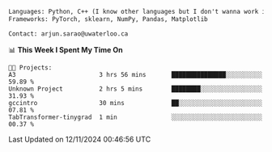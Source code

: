 ```txt
Languages: Python, C++ (I know other languages but I don't wanna work in em)
Frameworks: PyTorch, sklearn, NumPy, Pandas, Matplotlib

Contact: arjun.sarao@uwaterloo.ca
```

<!--START_SECTION:waka-->
📊 **This Week I Spent My Time On** 

```text
🐱‍💻 Projects: 
A3                       3 hrs 56 mins       ███████████████░░░░░░░░░░   59.89 % 
Unknown Project          2 hrs 5 mins        ████████░░░░░░░░░░░░░░░░░   31.93 % 
gccintro                 30 mins             ██░░░░░░░░░░░░░░░░░░░░░░░   07.81 % 
TabTransformer-tinygrad  1 min               ░░░░░░░░░░░░░░░░░░░░░░░░░   00.37 % 
```


 Last Updated on 12/11/2024 00:46:56 UTC
<!--END_SECTION:waka-->
